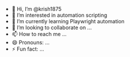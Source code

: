 - 👋 Hi, I’m @krish1875
- 👀 I’m interested in automation scripting
- 🌱 I’m currently learning Playwright automation
- 💞️ I’m looking to collaborate on ...
- 📫 How to reach me ...
- 😄 Pronouns: ...
- ⚡ Fun fact: ...

<!---
krish1875/krish1875 is a ✨ special ✨ repository because its `README.md` (this file) appears on your GitHub profile.
You can click the Preview link to take a look at your changes.
--->
